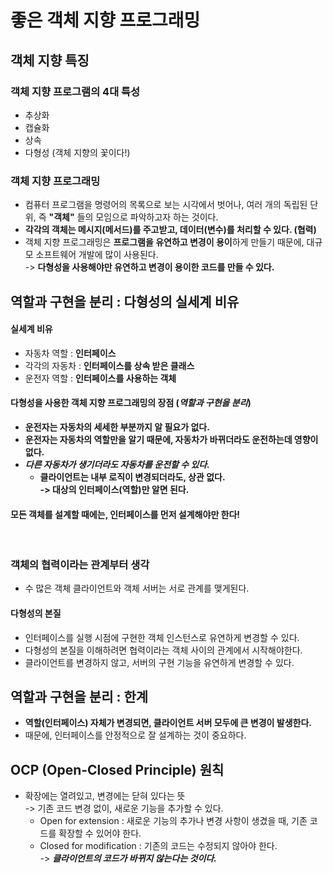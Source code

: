 # 좋은 객체 지향 프로그래밍

## 객체 지향 특징&#x20;

### 객체 지향 프로그램의 4대 특성

* 추상화
* 캡슐화
* 상속
* 다형성 (객체 지향의 꽃이다!)

### 객체 지향 프로그래밍&#x20;

* 컴퓨터 프로그램을 명령어의 목록으로 보는 시각에서 벗어나, 여러 개의 독립된 단위, 즉 **"객체"** 들의 모임으로 파악하고자 하는 것이다.&#x20;
* **각각의 객체는 메시지(메서드)를 주고받고, 데이터(변수)를 처리할 수 있다. (협력)**
* 객체 지향 프로그래밍은 **프로그램을 유연하고 변경이 용이**하게 만들기 때문에, 대규모 소프트웨어 개발에 많이 사용된다.\
  \-> **다형성을 사용해야만 유연하고 변경이 용이한 코드를 만들 수 있다.**

## 역할과 구현을 분리 : 다형성의 실세계 비유

#### 실세계 비유

* 자동차 역할 : **인터페이스**&#x20;
* 각각의 자동차 : **인터페이스를 상속 받은 클래스**
* 운전자 역할 : **인터페이스를 사용하는 객체**

#### 다형성을 사용한 객체 지향 프로그래밍의 장점 (_역할과 구현을 분리_)

* **운전자는 자동차의 세세한 부분까지 알 필요가 없다.**
* **운전자는 자동차의 역할만을 알기 때문에, 자동차가 바뀌더라도 운전하는데 영향이 없다.**
* _**다른 자동차가 생기더라도 자동차를 운전할 수 있다.**_&#x20;
  * **클라이언트는 내부 로직이 변경되더라도, 상관 없다.** \
    **-> 대상의 인터페이스(역할)만 알면 된다.**

#### **모든 객체를 설계할 때에는, 인터페이스를 먼저 설계해야만 한다!**

<figure><img src="../../../../../../.gitbook/assets/스크린샷 2024-02-03 10.15.44.png" alt=""><figcaption></figcaption></figure>

### 객체의 협력이라는 관계부터 생각&#x20;

* 수 많은 객체 클라이언트와 객체 서버는 서로 관계를 맺게된다.

#### 다형성의 본질

* 인터페이스를 실행 시점에 구현한 객체 인스턴스로 유연하게 변경할 수 있다.&#x20;
* 다형성의 본질을 이해하려면 협력이라는 객체 사이의 관계에서 시작해야한다.
* 클라이언트를 변경하지 않고, 서버의 구현 기능을 유연하게 변경할 수 있다.&#x20;

## 역할과 구현을 분리 : 한계&#x20;

* **역할(인터페이스) 자체가 변경되면, 클라이언트 서버 모두에 큰 변경이 발생한다.**&#x20;
* 때문에, 인터페이스를 안정적으로 잘 설계하는 것이 중요하다.&#x20;

## OCP (Open-Closed Principle) 원칙&#x20;

* 확장에는 열려있고, 변경에는 닫혀 있다는 뜻\
  \-> 기존 코드 변경 없이, 새로운 기능을 추가할 수 있다.&#x20;
  * Open for extension : 새로운 기능의 추가나 변경 사항이 생겼을 때, 기존 코드를 확장할 수 있어야 한다.&#x20;
  * Closed for modification : 기존의 코드는 수정되지 않아야 한다.\
    \-> _**클라이언트의 코드가 바뀌지 않는다는 것이다.**_

<figure><img src="../../../../../../.gitbook/assets/스크린샷 2024-02-03 10.38.35.png" alt=""><figcaption></figcaption></figure>
